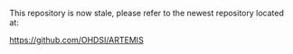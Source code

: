 This repository is now stale, please refer to the newest repository
located at:

<https://github.com/OHDSI/ARTEMIS>
